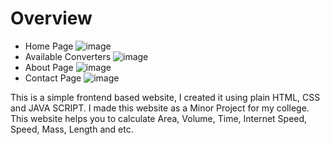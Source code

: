 # Overview

- Home Page
![image](https://github.com/user-attachments/assets/cf32fbf5-f24a-4427-a253-6be9469fec6c)
- Available Converters
![image](https://github.com/user-attachments/assets/20d99fa8-6497-43d9-9333-ab453e2bd85b)
- About Page
![image](https://github.com/user-attachments/assets/debaa38b-775b-4c60-9431-f22474b03803)
- Contact Page
![image](https://github.com/user-attachments/assets/f4a45d10-694c-4b5b-af67-78a96634dc9f)

This is a simple frontend based website, I created it using plain HTML, CSS and JAVA SCRIPT. I made this website as a Minor Project for my college. This website helps you to calculate Area, Volume, Time, Internet Speed, Speed, Mass, Length and etc.

